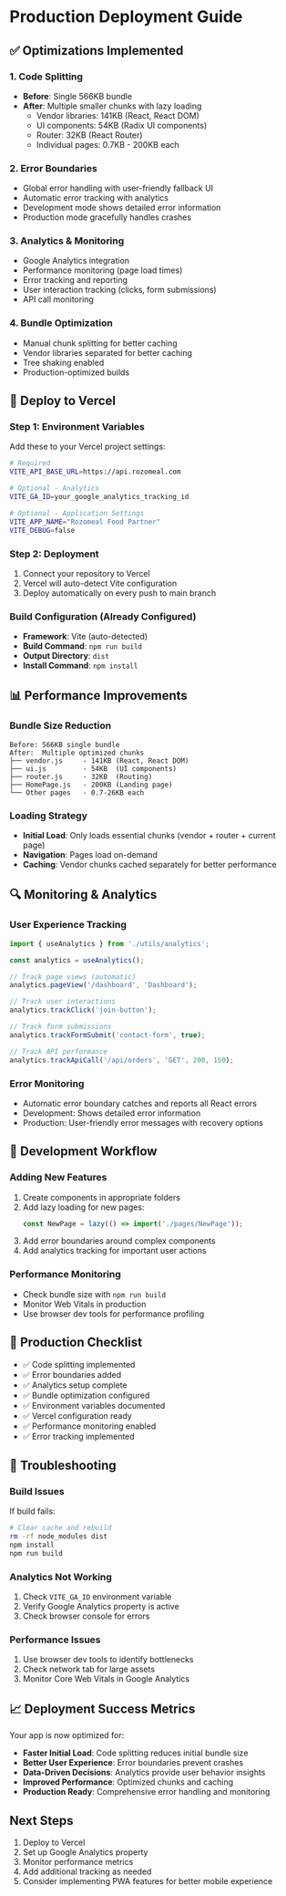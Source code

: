 # Production Deployment Guide

## ✅ Optimizations Implemented

### 1. Code Splitting
- **Before**: Single 566KB bundle
- **After**: Multiple smaller chunks with lazy loading
  - Vendor libraries: 141KB (React, React DOM)
  - UI components: 54KB (Radix UI components)
  - Router: 32KB (React Router)
  - Individual pages: 0.7KB - 200KB each

### 2. Error Boundaries
- Global error handling with user-friendly fallback UI
- Automatic error tracking with analytics
- Development mode shows detailed error information
- Production mode gracefully handles crashes

### 3. Analytics & Monitoring
- Google Analytics integration
- Performance monitoring (page load times)
- Error tracking and reporting
- User interaction tracking (clicks, form submissions)
- API call monitoring

### 4. Bundle Optimization
- Manual chunk splitting for better caching
- Vendor libraries separated for better caching
- Tree shaking enabled
- Production-optimized builds

## 🚀 Deploy to Vercel

### Step 1: Environment Variables
Add these to your Vercel project settings:

```bash
# Required
VITE_API_BASE_URL=https://api.rozomeal.com

# Optional - Analytics
VITE_GA_ID=your_google_analytics_tracking_id

# Optional - Application Settings
VITE_APP_NAME="Rozomeal Food Partner"
VITE_DEBUG=false
```

### Step 2: Deployment
1. Connect your repository to Vercel
2. Vercel will auto-detect Vite configuration
3. Deploy automatically on every push to main branch

### Build Configuration (Already Configured)
- **Framework**: Vite (auto-detected)
- **Build Command**: `npm run build`
- **Output Directory**: `dist`
- **Install Command**: `npm install`

## 📊 Performance Improvements

### Bundle Size Reduction
```
Before: 566KB single bundle
After:  Multiple optimized chunks
├── vendor.js     - 141KB (React, React DOM)
├── ui.js         - 54KB  (UI components)
├── router.js     - 32KB  (Routing)
├── HomePage.js   - 200KB (Landing page)
└── Other pages   - 0.7-26KB each
```

### Loading Strategy
- **Initial Load**: Only loads essential chunks (vendor + router + current page)
- **Navigation**: Pages load on-demand
- **Caching**: Vendor chunks cached separately for better performance

## 🔍 Monitoring & Analytics

### User Experience Tracking
```typescript
import { useAnalytics } from './utils/analytics';

const analytics = useAnalytics();

// Track page views (automatic)
analytics.pageView('/dashboard', 'Dashboard');

// Track user interactions
analytics.trackClick('join-button');

// Track form submissions
analytics.trackFormSubmit('contact-form', true);

// Track API performance
analytics.trackApiCall('/api/orders', 'GET', 200, 150);
```

### Error Monitoring
- Automatic error boundary catches and reports all React errors
- Development: Shows detailed error information
- Production: User-friendly error messages with recovery options

## 🔧 Development Workflow

### Adding New Features
1. Create components in appropriate folders
2. Add lazy loading for new pages:
   ```typescript
   const NewPage = lazy(() => import('./pages/NewPage'));
   ```
3. Add error boundaries around complex components
4. Add analytics tracking for important user actions

### Performance Monitoring
- Check bundle size with `npm run build`
- Monitor Web Vitals in production
- Use browser dev tools for performance profiling

## 📱 Production Checklist

- ✅ Code splitting implemented
- ✅ Error boundaries added
- ✅ Analytics setup complete
- ✅ Bundle optimization configured
- ✅ Environment variables documented
- ✅ Vercel configuration ready
- ✅ Performance monitoring enabled
- ✅ Error tracking implemented

## 🚨 Troubleshooting

### Build Issues
If build fails:
```bash
# Clear cache and rebuild
rm -rf node_modules dist
npm install
npm run build
```

### Analytics Not Working
1. Check `VITE_GA_ID` environment variable
2. Verify Google Analytics property is active
3. Check browser console for errors

### Performance Issues
1. Use browser dev tools to identify bottlenecks
2. Check network tab for large assets
3. Monitor Core Web Vitals in Google Analytics

## 📈 Deployment Success Metrics

Your app is now optimized for:
- **Faster Initial Load**: Code splitting reduces initial bundle size
- **Better User Experience**: Error boundaries prevent crashes
- **Data-Driven Decisions**: Analytics provide user behavior insights
- **Improved Performance**: Optimized chunks and caching
- **Production Ready**: Comprehensive error handling and monitoring

## Next Steps
1. Deploy to Vercel
2. Set up Google Analytics property
3. Monitor performance metrics
4. Add additional tracking as needed
5. Consider implementing PWA features for better mobile experience
